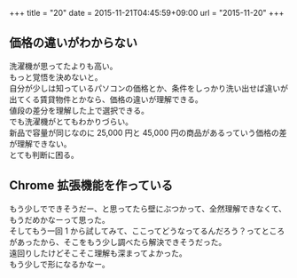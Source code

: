 +++
title = "20"
date = 2015-11-21T04:45:59+09:00
url = "2015-11-20"
+++

## 価格の違いがわからない

洗濯機が思ってたよりも高い。  
もっと覚悟を決めないと。  
自分が少しは知っているパソコンの価格とか、条件をしっかり洗い出せば違いが出てくる賃貸物件とかなら、価格の違いが理解できる。  
値段の差分を理解した上で選択できる。  
でも洗濯機がとてもわかりづらい。  
新品で容量が同じなのに 25,000 円と 45,000 円の商品があるっていう価格の差が理解できない。  
とても判断に困る。

## Chrome 拡張機能を作っている

もう少しでできそうだー、と思ってたら壁にぶつかって、全然理解できなくて、もうだめかなーって思った。  
そしてもう一回 1 から試してみて、ここってどうなってるんだろう？ってところがあったから、そこをもう少し調べたら解決できそうだった。  
遠回りしたけどそこそこ理解も深まってよかった。  
もう少しで形になるかなー。
